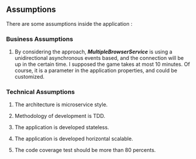 ## Assumptions
There are some assumptions inside the application : 
### Business Assumptions
1) By considering the approach, ***MultipleBrowserService*** is using a unidirectional asynchronous events based, and the connection
   will be up in the certain time. I supposed the game takes at most 10 minutes. Of course, it is a 
   parameter in the application properties, and could be customized.

### Technical Assumptions
1) The architecture is microservice style.

2) Methodology of development is TDD.

3) The application is developed stateless.

3) The application is developed horizontal scalable.

4) The code coverage test should be more than 80 percents.

   

